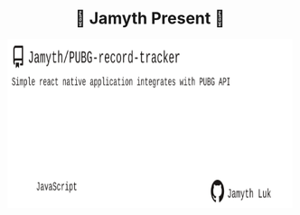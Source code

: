 <!-- built at 12/19/2024, 1:25:02 PM -->
<h1 align="center">
🎉 Jamyth Present 🎉
</h1>
<p align="center">
    <a href="https://github.com/Jamyth/PUBG-record-tracker">
        <img width="1000" height="300" src="./readme.svg" />
    </a>
</p>